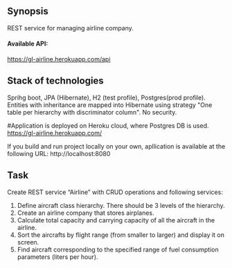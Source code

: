 ## Synopsis

REST service for managing airline company.

#### Available API:

https://gl-airline.herokuapp.com/api 


## Stack of technologies

Sprihg boot, JPA (Hibernate), H2 (test profile), Postgres(prod profile).
Entities with inheritance are mapped into Hibernate using strategy "One table per hierarchy with discriminator column".
No security.

#Application is deployed on Heroku cloud, where Postgres DB is used.
https://gl-airline.herokuapp.com/


If you build and run project locally on your own, apllication is available at the following URL:
http://localhost:8080


## Task

Create REST service “Airline” with CRUD operations and following services:
1. Define aircraft class hierarchy. There should be 3 levels of the hierarchy.
2. Create an airline company that stores airplanes.
3. Calculate total capacity and carrying capacity of all the aircraft in the airline.
4. Sort the aircrafts by flight range (from smaller to larger) and display it on screen.
5. Find aircraft corresponding to the specified range of fuel consumption parameters (liters per hour).
